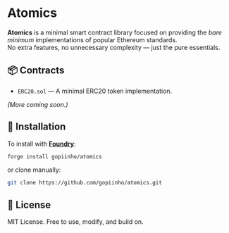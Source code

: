 # Atomics

**Atomics** is a minimal smart contract library focused on providing the _bare minimum_ implementations of popular Ethereum standards.  
No extra features, no unnecessary complexity — just the pure essentials.

## 📦 Contracts

- `ERC20.sol` — A minimal ERC20 token implementation.

_(More coming soon.)_

## 🚀 Installation

To install with [**Foundry**](https://github.com/gakonst/foundry):

```bash
forge install gopiinho/atomics
```

or clone manually:

```bash
git clone https://github.com/gopiinho/atomics.git
```

## 📜 License

MIT License.
Free to use, modify, and build on.
